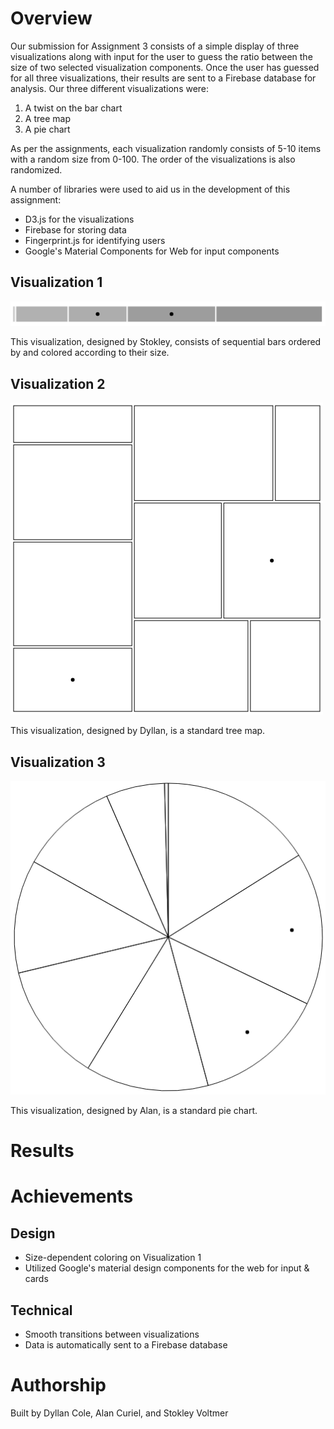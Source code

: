 # Overview

Our submission for Assignment 3 consists of a simple display of three visualizations along with input for the user to guess the ratio between the size of two selected visualization components. Once the user has guessed for all three visualizations, their results are sent to a Firebase database for analysis. Our three different visualizations were:
1. A twist on the bar chart
2. A tree map
3. A pie chart

As per the assignments, each visualization randomly consists of 5-10 items with a random size from 0-100. The order of the visualizations is also randomized.

A number of libraries were used to aid us in the development of this assignment:
* D3.js for the visualizations
* Firebase for storing data
* Fingerprint.js for identifying users
* Google's Material Components for Web for input components


## Visualization 1
![Bar Chart](img/bar.png)

This visualization, designed by Stokley, consists of sequential bars ordered by and colored according to their size.

## Visualization 2
![Tree Map](img/tree.png)

This visualization, designed by Dyllan, is a standard tree map.

## Visualization 3
![Pie Chart](img/pie.png)

This visualization, designed by Alan, is a standard pie chart.

# Results

# Achievements
## Design
- Size-dependent coloring on Visualization 1
- Utilized Google's material design components for the web for input & cards

## Technical
- Smooth transitions between visualizations
- Data is automatically sent to a Firebase database

# Authorship

Built by Dyllan Cole, Alan Curiel, and Stokley Voltmer